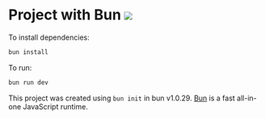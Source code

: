 # Project with Bun <img src='https://github.com/marwin1991/profile-technology-icons/assets/136815194/7e9599e9-0570-4bb6-b17f-676ed589912f' styles="width:10px"/>
To install dependencies:

```bash
bun install
```

To run:

```bash
bun run dev
```

This project was created using `bun init` in bun v1.0.29. [Bun](https://bun.sh) is a fast all-in-one JavaScript runtime.
